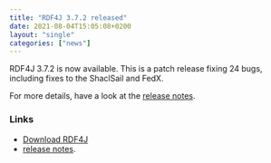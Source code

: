```yaml
---
title: "RDF4J 3.7.2 released"
date: 2021-08-04T15:05:08+0200
layout: "single"
categories: ["news"]
---
```

RDF4J 3.7.2 is now available. This is a patch release fixing 24 bugs, including fixes to the ShaclSail and FedX.

For more details, have a look at the [release notes](/release-notes/3.7.2).
<!--more-->
### Links

- [Download RDF4J](/download/)
- [release notes](/release-notes/3.7.2).
